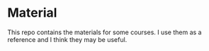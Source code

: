 # Material
This repo contains the materials for some courses. I use them as a reference and I think they may be useful. 
